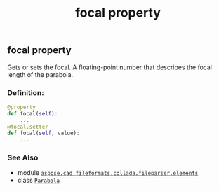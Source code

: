 ﻿---
title: focal property
second_title: Aspose.CAD for Python via .NET API References
description: 
type: docs
weight: 40
url: /python-net/aspose.cad.fileformats.collada.fileparser.elements/parabola/focal/
is_root: false
---

## focal property


Gets or sets the focal.
A floating-point number that describes the focal length of the parabola.
### Definition:
```python
@property
def focal(self):
    ...
@focal.setter
def focal(self, value):
    ...
```

### See Also
* module [`aspose.cad.fileformats.collada.fileparser.elements`](../../)
* class [`Parabola`](/cad/python-net/aspose.cad.fileformats.collada.fileparser.elements/parabola)
